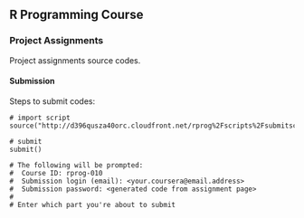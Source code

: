 ## R Programming Course ##

### Project Assignments ###

Project assignments source codes.

#### Submission ####

Steps to submit codes:

```
# import script
source("http://d396qusza40orc.cloudfront.net/rprog%2Fscripts%2Fsubmitscript1.R")

# submit
submit()

# The following will be prompted:
#  Course ID: rprog-010
#  Submission login (email): <your.coursera@email.address>
#  Submission password: <generated code from assignment page>
#
# Enter which part you're about to submit